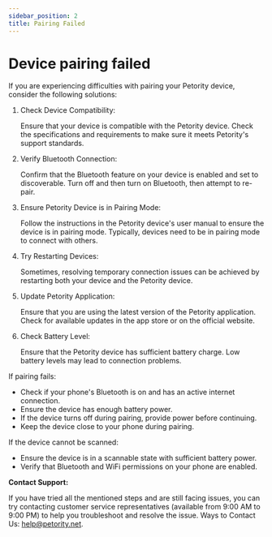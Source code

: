 ```yaml
---
sidebar_position: 2
title: Pairing Failed
---
```


# Device pairing failed
If you are experiencing difficulties with pairing your Petority device, consider the following solutions:

1. Check Device Compatibility:

	Ensure that your device is compatible with the Petority device. Check the specifications and requirements to make sure it meets Petority's support standards.

2. Verify Bluetooth Connection:

	Confirm that the Bluetooth feature on your device is enabled and set to discoverable. Turn off and then turn on Bluetooth, then attempt to re-pair.

3. Ensure Petority Device is in Pairing Mode:

	Follow the instructions in the Petority device's user manual to ensure the device is in pairing mode. Typically, devices need to be in pairing mode to connect with others.

4. Try Restarting Devices:

	Sometimes, resolving temporary connection issues can be achieved by restarting both your device and the Petority device.

5. Update Petority Application:

	Ensure that you are using the latest version of the Petority application. Check for available updates in the app store or on the official website.

6. Check Battery Level:

	Ensure that the Petority device has sufficient battery charge. Low battery levels may lead to connection problems.

If pairing fails:
 
+ Check if your phone's Bluetooth is on and has an active internet connection.
+ Ensure the device has enough battery power.
+ If the device turns off during pairing, provide power before continuing.
+ Keep the device close to your phone during pairing.

If the device cannot be scanned:

+ Ensure the device is in a scannable state with sufficient battery power.
+ Verify that Bluetooth and WiFi permissions on your phone are enabled.

**Contact Support:**

If you have tried all the mentioned steps and are still facing issues, you can try contacting customer service representatives (available from 9:00 AM to 9:00 PM) to help you troubleshoot and resolve the issue. Ways to Contact Us: help@petority.net.
